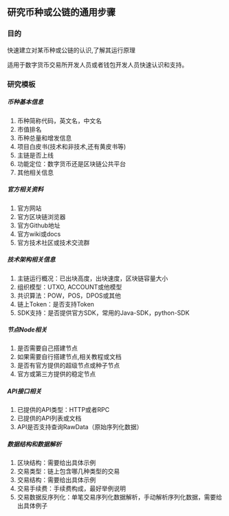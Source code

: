 ## 研究币种或公链的通用步骤

### 目的
快速建立对某币种或公链的认识,了解其运行原理

适用于数字货币交易所开发人员或者钱包开发人员快速认识和支持。

### 研究模板

##### 币种基本信息
1. 币种简称代码，英文名，中文名
2. 市值排名
3. 币种总量和增发信息
4. 项目白皮书(技术和非技术,还有黄皮书等)
5. 主链是否上线
6. 功能定位：数字货币还是区块链公共平台
7. 其他相关信息

##### 官方相关资料
1. 官方网站
2. 官方区块链浏览器
3. 官方Github地址
4. 官方wiki或docs
5. 官方技术社区或技术交流群

##### 技术架构相关信息
1. 主链运行概况：已出块高度，出块速度，区块链容量大小
2. 组织模型：UTXO, ACCOUNT或他模型
3. 共识算法：POW，POS，DPOS或其他
4. 链上Token：是否支持Token
5. SDK支持：是否提供官方SDK，常用的Java-SDK，python-SDK

##### 节点Node相关
1. 是否需要自己搭建节点
2. 如果需要自行搭建节点,相关教程或文档
3. 是否有官方提供的超级节点或种子节点
4. 官方或第三方提供的稳定节点

##### API接口相关
1. 已提供的API类型：HTTP或者RPC
2. 已提供的API列表或文档
3. API是否支持查询RawData（原始序列化数据）

##### 数据结构和数据解析
1. 区块结构：需要给出具体示例
2. 交易类型：链上包含哪几种类型的交易
3. 交易结构：需要给出具体示例
4. 交易手续费：手续费构成，最好举例说明
5. 交易数据反序列化：单笔交易序列化数据解析，手动解析序列化数据，需要给出具体例子
